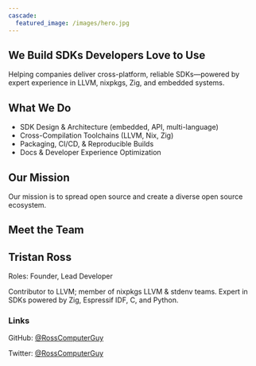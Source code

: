 ```yaml
---
cascade:
  featured_image: /images/hero.jpg
---
```


## We Build SDKs Developers Love to Use

Helping companies deliver cross-platform, reliable SDKs—powered by expert experience in LLVM, nixpkgs, Zig, and embedded systems.

## What We Do

- SDK Design & Architecture (embedded, API, multi-language)
- Cross-Compilation Toolchains (LLVM, Nix, Zig)
- Packaging, CI/CD, & Reproducible Builds
- Docs & Developer Experience Optimization

## Our Mission

Our mission is to spread open source and create a diverse open source ecosystem.

## Meet the Team

<article class="nested-copy-line-height">
  <aside class="flex-ns flex-wrap justify-around mt5">
    <div class="relative w-100 w-70-l mb4 bg-white">
      <h2>Tristan Ross</h2>
      <p>Roles: Founder, Lead Developer</p>
      <p>Contributor to LLVM; member of nixpkgs LLVM & stdenv teams. Expert in SDKs powered by Zig, Espressif IDF, C, and Python.</p>
      <h3>Links</h3>
      <p>GitHub: <a href="https://github.com/RossComputerGuy">@RossComputerGuy</a></p>
      <p>Twitter: <a href="https://twitter.com/RossComputerGuy">@RossComputerGuy</a></p>
    </div>
  </aside>
</article>
